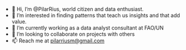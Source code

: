 - 👋 Hi, I’m @PilarRius, world citizen and data enthusiast.  
- 👀 I’m interested in finding patterns that teach us insights and that add value.
- 🌱 I’m currently working as a data analyst consultant at FAO/UN
- 💞️ I’m looking to collaborate on projects with others
- 📫 Reach me at pilarriusm@gmail.com

<!---
PilarRius/PilarRius is a ✨ special ✨ repository because its `README.md` (this file) appears on your GitHub profile.
You can click the Preview link to take a look at your changes.
--->
